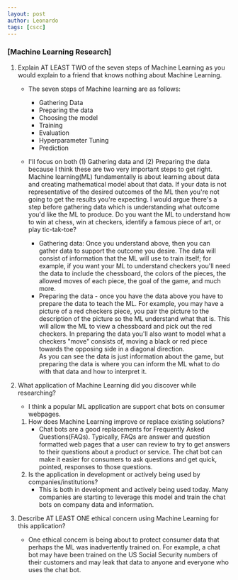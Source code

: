 ```yaml
---
layout: post
author: Leonardo
tags: [cscc]
---
```


### [Machine Learning Research]

1. Explain AT LEAST TWO of the seven steps of Machine Learning as you would explain to a friend that knows nothing about Machine Learning.

    - The seven steps of Machine learning are as follows:
        - Gathering Data 
        - Preparing the data
        - Choosing the model
        - Training
        - Evaluation
        - Hyperparameter Tuning
        - Prediction
        
    - I'll focus on both (1) Gathering data and (2) Preparing the data because I think these are two very important steps to get right.  Machine learning(ML) fundamentally is about learning about data and creating mathematical model about that data.  If your data is not representative of the desired outcomes of the ML then you're not going to get the results you're expecting.  I would argue there's a step before gathering data which is understanding what outcome you'd like the ML to produce.  Do you want the ML to understand how to win at chess, win at checkers, identify a famous piece of art, or play tic-tak-toe?  
        - Gathering data: Once you understand above, then you can gather data to support the outcome you desire. The data will consist of information that the ML will use to train itself; for example, if you want your ML to understand checkers you'll need the data to include the chessboard, the colors of the pieces, the allowed moves of each piece, the goal of the game, and much more.  
        - Preparing the data - once you have the data above you have to prepare the data to teach the ML.  For example, you may have a picture of a red checkers piece, you pair the picture to the description of the picture so the ML understand what that is. This will allow the ML to view a chessboard and pick out the red checkers. In preparing the data you'll also want to model what a checkers "move" consists of, moving a black or red piece towards the opposing side in a diagonal direction.  
        As you can see the data is just information about the game, but preparing the data is where you can inform the ML what to do with that data and how to interpret it. 

2. What application of Machine Learning did you discover while researching?
    - I think a popular ML application are support chat bots on consumer webpages. 
    1. How does Machine Learning improve or replace existing solutions?
        - Chat bots are a good replacements for Frequently Asked Questions(FAQs).  Typically, FAQs are answer and question formatted web pages that a user can review to try to get answers to their questions about a product or service.  The chat bot can make it easier for consumers to ask questions and get quick, pointed, responses to those questions. 
    2. Is the application in development or actively being used by companies/institutions?
        - This is both in development and actively being used today.  Many companies are starting to leverage this model and train the chat bots on company data and information.
3. Describe AT LEAST ONE ethical concern using Machine Learning for this application?
    - One ethical concern is being about to protect consumer data that perhaps the ML was inadvertently trained on. For example, a chat bot may have been trained on the US Social Security numbers of their customers and may leak that data to anyone and everyone who uses the chat bot. 
